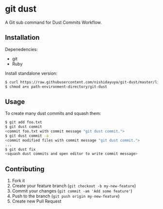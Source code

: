 # git dust

A Git sub command for Dust Commits Workflow.

## Installation

Depenedencies:
* git
* Ruby

Install standalone version:
```sh
$ curl https://raw.githubusercontent.com/nishidayuya/git-dust/master/lib/git-dust.rb > path-environment-directory/git-dust
$ chmod a+x path-environment-directory/git-dust
```

## Usage

To create many dust commits and squash them:
```sh
$ git add foo.txt
$ git dust commit
<commit foo.txt with commit message "git dust commit.">
$ git dust commit -a
<commit modified files with commit message "git dust commit.">
...
$ git dust fix
<squash dust commits and open editor to write commit message>
```

## Contributing

1. Fork it
2. Create your feature branch (`git checkout -b my-new-feature`)
3. Commit your changes (`git commit -am 'Add some feature'`)
4. Push to the branch (`git push origin my-new-feature`)
5. Create new Pull Request
